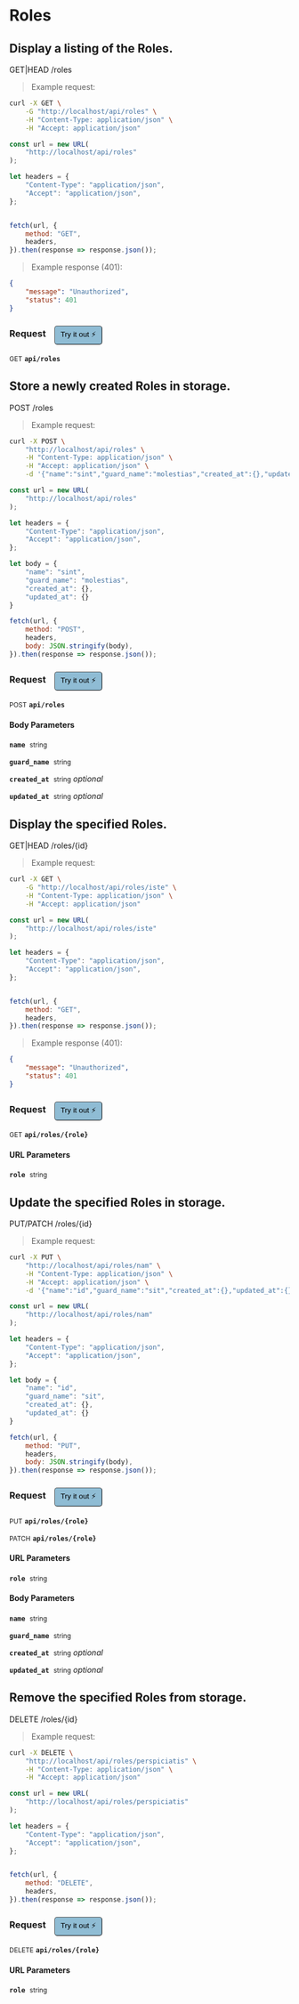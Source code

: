 # Roles


## Display a listing of the Roles.


GET|HEAD /roles

> Example request:

```bash
curl -X GET \
    -G "http://localhost/api/roles" \
    -H "Content-Type: application/json" \
    -H "Accept: application/json"
```

```javascript
const url = new URL(
    "http://localhost/api/roles"
);

let headers = {
    "Content-Type": "application/json",
    "Accept": "application/json",
};


fetch(url, {
    method: "GET",
    headers,
}).then(response => response.json());
```


> Example response (401):

```json
{
    "message": "Unauthorized",
    "status": 401
}
```
<div id="execution-results-GETapi-roles" hidden>
    <blockquote>Received response<span id="execution-response-status-GETapi-roles"></span>:</blockquote>
    <pre class="json"><code id="execution-response-content-GETapi-roles"></code></pre>
</div>
<div id="execution-error-GETapi-roles" hidden>
    <blockquote>Request failed with error:</blockquote>
    <pre><code id="execution-error-message-GETapi-roles"></code></pre>
</div>
<form id="form-GETapi-roles" data-method="GET" data-path="api/roles" data-authed="0" data-hasfiles="0" data-headers='{"Content-Type":"application\/json","Accept":"application\/json"}' onsubmit="event.preventDefault(); executeTryOut('GETapi-roles', this);">
<h3>
    Request&nbsp;&nbsp;&nbsp;
        <button type="button" style="background-color: #8fbcd4; padding: 5px 10px; border-radius: 5px; border-width: thin;" id="btn-tryout-GETapi-roles" onclick="tryItOut('GETapi-roles');">Try it out ⚡</button>
    <button type="button" style="background-color: #c97a7e; padding: 5px 10px; border-radius: 5px; border-width: thin;" id="btn-canceltryout-GETapi-roles" onclick="cancelTryOut('GETapi-roles');" hidden>Cancel</button>&nbsp;&nbsp;
    <button type="submit" style="background-color: #6ac174; padding: 5px 10px; border-radius: 5px; border-width: thin;" id="btn-executetryout-GETapi-roles" hidden>Send Request 💥</button>
    </h3>
<p>
<small class="badge badge-green">GET</small>
 <b><code>api/roles</code></b>
</p>
</form>


## Store a newly created Roles in storage.


POST /roles

> Example request:

```bash
curl -X POST \
    "http://localhost/api/roles" \
    -H "Content-Type: application/json" \
    -H "Accept: application/json" \
    -d '{"name":"sint","guard_name":"molestias","created_at":{},"updated_at":{}}'

```

```javascript
const url = new URL(
    "http://localhost/api/roles"
);

let headers = {
    "Content-Type": "application/json",
    "Accept": "application/json",
};

let body = {
    "name": "sint",
    "guard_name": "molestias",
    "created_at": {},
    "updated_at": {}
}

fetch(url, {
    method: "POST",
    headers,
    body: JSON.stringify(body),
}).then(response => response.json());
```


<div id="execution-results-POSTapi-roles" hidden>
    <blockquote>Received response<span id="execution-response-status-POSTapi-roles"></span>:</blockquote>
    <pre class="json"><code id="execution-response-content-POSTapi-roles"></code></pre>
</div>
<div id="execution-error-POSTapi-roles" hidden>
    <blockquote>Request failed with error:</blockquote>
    <pre><code id="execution-error-message-POSTapi-roles"></code></pre>
</div>
<form id="form-POSTapi-roles" data-method="POST" data-path="api/roles" data-authed="0" data-hasfiles="0" data-headers='{"Content-Type":"application\/json","Accept":"application\/json"}' onsubmit="event.preventDefault(); executeTryOut('POSTapi-roles', this);">
<h3>
    Request&nbsp;&nbsp;&nbsp;
        <button type="button" style="background-color: #8fbcd4; padding: 5px 10px; border-radius: 5px; border-width: thin;" id="btn-tryout-POSTapi-roles" onclick="tryItOut('POSTapi-roles');">Try it out ⚡</button>
    <button type="button" style="background-color: #c97a7e; padding: 5px 10px; border-radius: 5px; border-width: thin;" id="btn-canceltryout-POSTapi-roles" onclick="cancelTryOut('POSTapi-roles');" hidden>Cancel</button>&nbsp;&nbsp;
    <button type="submit" style="background-color: #6ac174; padding: 5px 10px; border-radius: 5px; border-width: thin;" id="btn-executetryout-POSTapi-roles" hidden>Send Request 💥</button>
    </h3>
<p>
<small class="badge badge-black">POST</small>
 <b><code>api/roles</code></b>
</p>
<h4 class="fancy-heading-panel"><b>Body Parameters</b></h4>
<p>
<b><code>name</code></b>&nbsp;&nbsp;<small>string</small>  &nbsp;
<input type="text" name="name" data-endpoint="POSTapi-roles" data-component="body" required  hidden>
<br>
</p>
<p>
<b><code>guard_name</code></b>&nbsp;&nbsp;<small>string</small>  &nbsp;
<input type="text" name="guard_name" data-endpoint="POSTapi-roles" data-component="body" required  hidden>
<br>
</p>
<p>
<b><code>created_at</code></b>&nbsp;&nbsp;<small>string</small>     <i>optional</i> &nbsp;
<input type="text" name="created_at" data-endpoint="POSTapi-roles" data-component="body"  hidden>
<br>
</p>
<p>
<b><code>updated_at</code></b>&nbsp;&nbsp;<small>string</small>     <i>optional</i> &nbsp;
<input type="text" name="updated_at" data-endpoint="POSTapi-roles" data-component="body"  hidden>
<br>
</p>

</form>


## Display the specified Roles.


GET|HEAD /roles/{id}

> Example request:

```bash
curl -X GET \
    -G "http://localhost/api/roles/iste" \
    -H "Content-Type: application/json" \
    -H "Accept: application/json"
```

```javascript
const url = new URL(
    "http://localhost/api/roles/iste"
);

let headers = {
    "Content-Type": "application/json",
    "Accept": "application/json",
};


fetch(url, {
    method: "GET",
    headers,
}).then(response => response.json());
```


> Example response (401):

```json
{
    "message": "Unauthorized",
    "status": 401
}
```
<div id="execution-results-GETapi-roles--role-" hidden>
    <blockquote>Received response<span id="execution-response-status-GETapi-roles--role-"></span>:</blockquote>
    <pre class="json"><code id="execution-response-content-GETapi-roles--role-"></code></pre>
</div>
<div id="execution-error-GETapi-roles--role-" hidden>
    <blockquote>Request failed with error:</blockquote>
    <pre><code id="execution-error-message-GETapi-roles--role-"></code></pre>
</div>
<form id="form-GETapi-roles--role-" data-method="GET" data-path="api/roles/{role}" data-authed="0" data-hasfiles="0" data-headers='{"Content-Type":"application\/json","Accept":"application\/json"}' onsubmit="event.preventDefault(); executeTryOut('GETapi-roles--role-', this);">
<h3>
    Request&nbsp;&nbsp;&nbsp;
        <button type="button" style="background-color: #8fbcd4; padding: 5px 10px; border-radius: 5px; border-width: thin;" id="btn-tryout-GETapi-roles--role-" onclick="tryItOut('GETapi-roles--role-');">Try it out ⚡</button>
    <button type="button" style="background-color: #c97a7e; padding: 5px 10px; border-radius: 5px; border-width: thin;" id="btn-canceltryout-GETapi-roles--role-" onclick="cancelTryOut('GETapi-roles--role-');" hidden>Cancel</button>&nbsp;&nbsp;
    <button type="submit" style="background-color: #6ac174; padding: 5px 10px; border-radius: 5px; border-width: thin;" id="btn-executetryout-GETapi-roles--role-" hidden>Send Request 💥</button>
    </h3>
<p>
<small class="badge badge-green">GET</small>
 <b><code>api/roles/{role}</code></b>
</p>
<h4 class="fancy-heading-panel"><b>URL Parameters</b></h4>
<p>
<b><code>role</code></b>&nbsp;&nbsp;<small>string</small>  &nbsp;
<input type="text" name="role" data-endpoint="GETapi-roles--role-" data-component="url" required  hidden>
<br>
</p>
</form>


## Update the specified Roles in storage.


PUT/PATCH /roles/{id}

> Example request:

```bash
curl -X PUT \
    "http://localhost/api/roles/nam" \
    -H "Content-Type: application/json" \
    -H "Accept: application/json" \
    -d '{"name":"id","guard_name":"sit","created_at":{},"updated_at":{}}'

```

```javascript
const url = new URL(
    "http://localhost/api/roles/nam"
);

let headers = {
    "Content-Type": "application/json",
    "Accept": "application/json",
};

let body = {
    "name": "id",
    "guard_name": "sit",
    "created_at": {},
    "updated_at": {}
}

fetch(url, {
    method: "PUT",
    headers,
    body: JSON.stringify(body),
}).then(response => response.json());
```


<div id="execution-results-PUTapi-roles--role-" hidden>
    <blockquote>Received response<span id="execution-response-status-PUTapi-roles--role-"></span>:</blockquote>
    <pre class="json"><code id="execution-response-content-PUTapi-roles--role-"></code></pre>
</div>
<div id="execution-error-PUTapi-roles--role-" hidden>
    <blockquote>Request failed with error:</blockquote>
    <pre><code id="execution-error-message-PUTapi-roles--role-"></code></pre>
</div>
<form id="form-PUTapi-roles--role-" data-method="PUT" data-path="api/roles/{role}" data-authed="0" data-hasfiles="0" data-headers='{"Content-Type":"application\/json","Accept":"application\/json"}' onsubmit="event.preventDefault(); executeTryOut('PUTapi-roles--role-', this);">
<h3>
    Request&nbsp;&nbsp;&nbsp;
        <button type="button" style="background-color: #8fbcd4; padding: 5px 10px; border-radius: 5px; border-width: thin;" id="btn-tryout-PUTapi-roles--role-" onclick="tryItOut('PUTapi-roles--role-');">Try it out ⚡</button>
    <button type="button" style="background-color: #c97a7e; padding: 5px 10px; border-radius: 5px; border-width: thin;" id="btn-canceltryout-PUTapi-roles--role-" onclick="cancelTryOut('PUTapi-roles--role-');" hidden>Cancel</button>&nbsp;&nbsp;
    <button type="submit" style="background-color: #6ac174; padding: 5px 10px; border-radius: 5px; border-width: thin;" id="btn-executetryout-PUTapi-roles--role-" hidden>Send Request 💥</button>
    </h3>
<p>
<small class="badge badge-darkblue">PUT</small>
 <b><code>api/roles/{role}</code></b>
</p>
<p>
<small class="badge badge-purple">PATCH</small>
 <b><code>api/roles/{role}</code></b>
</p>
<h4 class="fancy-heading-panel"><b>URL Parameters</b></h4>
<p>
<b><code>role</code></b>&nbsp;&nbsp;<small>string</small>  &nbsp;
<input type="text" name="role" data-endpoint="PUTapi-roles--role-" data-component="url" required  hidden>
<br>
</p>
<h4 class="fancy-heading-panel"><b>Body Parameters</b></h4>
<p>
<b><code>name</code></b>&nbsp;&nbsp;<small>string</small>  &nbsp;
<input type="text" name="name" data-endpoint="PUTapi-roles--role-" data-component="body" required  hidden>
<br>
</p>
<p>
<b><code>guard_name</code></b>&nbsp;&nbsp;<small>string</small>  &nbsp;
<input type="text" name="guard_name" data-endpoint="PUTapi-roles--role-" data-component="body" required  hidden>
<br>
</p>
<p>
<b><code>created_at</code></b>&nbsp;&nbsp;<small>string</small>     <i>optional</i> &nbsp;
<input type="text" name="created_at" data-endpoint="PUTapi-roles--role-" data-component="body"  hidden>
<br>
</p>
<p>
<b><code>updated_at</code></b>&nbsp;&nbsp;<small>string</small>     <i>optional</i> &nbsp;
<input type="text" name="updated_at" data-endpoint="PUTapi-roles--role-" data-component="body"  hidden>
<br>
</p>

</form>


## Remove the specified Roles from storage.


DELETE /roles/{id}

> Example request:

```bash
curl -X DELETE \
    "http://localhost/api/roles/perspiciatis" \
    -H "Content-Type: application/json" \
    -H "Accept: application/json"
```

```javascript
const url = new URL(
    "http://localhost/api/roles/perspiciatis"
);

let headers = {
    "Content-Type": "application/json",
    "Accept": "application/json",
};


fetch(url, {
    method: "DELETE",
    headers,
}).then(response => response.json());
```


<div id="execution-results-DELETEapi-roles--role-" hidden>
    <blockquote>Received response<span id="execution-response-status-DELETEapi-roles--role-"></span>:</blockquote>
    <pre class="json"><code id="execution-response-content-DELETEapi-roles--role-"></code></pre>
</div>
<div id="execution-error-DELETEapi-roles--role-" hidden>
    <blockquote>Request failed with error:</blockquote>
    <pre><code id="execution-error-message-DELETEapi-roles--role-"></code></pre>
</div>
<form id="form-DELETEapi-roles--role-" data-method="DELETE" data-path="api/roles/{role}" data-authed="0" data-hasfiles="0" data-headers='{"Content-Type":"application\/json","Accept":"application\/json"}' onsubmit="event.preventDefault(); executeTryOut('DELETEapi-roles--role-', this);">
<h3>
    Request&nbsp;&nbsp;&nbsp;
        <button type="button" style="background-color: #8fbcd4; padding: 5px 10px; border-radius: 5px; border-width: thin;" id="btn-tryout-DELETEapi-roles--role-" onclick="tryItOut('DELETEapi-roles--role-');">Try it out ⚡</button>
    <button type="button" style="background-color: #c97a7e; padding: 5px 10px; border-radius: 5px; border-width: thin;" id="btn-canceltryout-DELETEapi-roles--role-" onclick="cancelTryOut('DELETEapi-roles--role-');" hidden>Cancel</button>&nbsp;&nbsp;
    <button type="submit" style="background-color: #6ac174; padding: 5px 10px; border-radius: 5px; border-width: thin;" id="btn-executetryout-DELETEapi-roles--role-" hidden>Send Request 💥</button>
    </h3>
<p>
<small class="badge badge-red">DELETE</small>
 <b><code>api/roles/{role}</code></b>
</p>
<h4 class="fancy-heading-panel"><b>URL Parameters</b></h4>
<p>
<b><code>role</code></b>&nbsp;&nbsp;<small>string</small>  &nbsp;
<input type="text" name="role" data-endpoint="DELETEapi-roles--role-" data-component="url" required  hidden>
<br>
</p>
</form>



